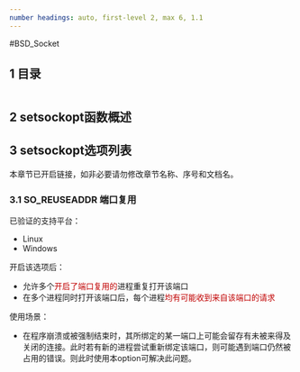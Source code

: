 ```yaml
---
number headings: auto, first-level 2, max 6, 1.1
---
```

#BSD_Socket

## 1 目录

```toc
```

## 2 setsockopt函数概述


## 3 setsockopt选项列表

本章节已开启链接，如非必要请勿修改章节名称、序号和文档名。

### 3.1 SO_REUSEADDR 端口复用

已验证的支持平台：
- Linux
- Windows

开启该选项后：
- 允许多个<font color="#c00000">开启了端口复用的</font>进程重复打开该端口
- 在多个进程同时打开该端口后，每个进程<font color="#c00000">均有可能收到来自该端口的请求</font>

使用场景：
- 在程序崩溃或被强制结束时，其所绑定的某一端口上可能会留存有未被来得及关闭的连接。此时若有新的进程尝试重新绑定该端口，则可能遇到端口仍然被占用的错误。则此时使用本option可解决此问题。





